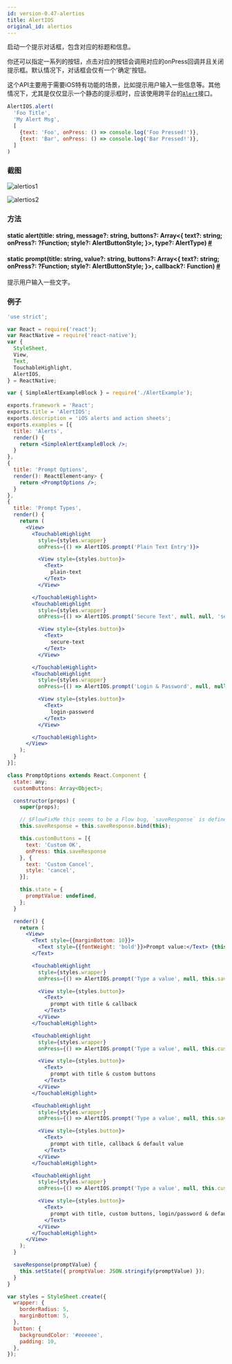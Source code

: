 ```yaml
---
id: version-0.47-alertios
title: AlertIOS
original_id: alertios
---
```


启动一个提示对话框，包含对应的标题和信息。

你还可以指定一系列的按钮，点击对应的按钮会调用对应的onPress回调并且关闭提示框。默认情况下，对话框会仅有一个'确定'按钮。

这个API主要用于需要iOS特有功能的场景，比如提示用户输入一些信息等。其他情况下，尤其是仅仅显示一个静态的提示框时，应该使用跨平台的[`Alert`](alert.html)接口。

```jsx
AlertIOS.alert(
  'Foo Title',
  'My Alert Msg',
  [
    {text: 'Foo', onPress: () => console.log('Foo Pressed!')},
    {text: 'Bar', onPress: () => console.log('Bar Pressed!')},
  ]
)
```
### 截图
![alertios1](/img/api/alertios1.png)

![alertios2](/img/api/alertios2.png)

### 方法

<div class="props">
	<div class="prop"><h4 class="propTitle"><a class="anchor" name="alert"></a><span class="propType">static </span>alert<span class="propType">(title: string, message?: string, buttons?: Array&lt;{
      text?: string;
      onPress?: ?Function;
      style?: AlertButtonStyle;
    }&gt;, type?: AlertType)</span> <a class="hash-link" href="#alert">#</a></h4></div>
    <div class="prop"><h4 class="propTitle"><a class="anchor" name="prompt"></a><span class="propType">static </span>prompt<span class="propType">(title: string, value?: string, buttons?: Array&lt;{
      text?: string;
      onPress?: ?Function;
      style?: AlertButtonStyle;
    }&gt;, callback?: Function)</span> <a class="hash-link" href="#prompt">#</a></h4><div><p>提示用户输入一些文字。</p></div></div>
</div>

### 例子

```jsx
'use strict';

var React = require('react');
var ReactNative = require('react-native');
var {
  StyleSheet,
  View,
  Text,
  TouchableHighlight,
  AlertIOS,
} = ReactNative;

var { SimpleAlertExampleBlock } = require('./AlertExample');

exports.framework = 'React';
exports.title = 'AlertIOS';
exports.description = 'iOS alerts and action sheets';
exports.examples = [{
  title: 'Alerts',
  render() {
    return <SimpleAlertExampleBlock />;
  }
},
{
  title: 'Prompt Options',
  render(): ReactElement<any> {
    return <PromptOptions />;
  }
},
{
  title: 'Prompt Types',
  render() {
    return (
      <View>
        <TouchableHighlight
          style={styles.wrapper}
          onPress={() => AlertIOS.prompt('Plain Text Entry')}>

          <View style={styles.button}>
            <Text>
              plain-text
            </Text>
          </View>

        </TouchableHighlight>
        <TouchableHighlight
          style={styles.wrapper}
          onPress={() => AlertIOS.prompt('Secure Text', null, null, 'secure-text')}>

          <View style={styles.button}>
            <Text>
              secure-text
            </Text>
          </View>

        </TouchableHighlight>
        <TouchableHighlight
          style={styles.wrapper}
          onPress={() => AlertIOS.prompt('Login & Password', null, null, 'login-password')}>

          <View style={styles.button}>
            <Text>
              login-password
            </Text>
          </View>

        </TouchableHighlight>
      </View>
    );
  }
}];

class PromptOptions extends React.Component {
  state: any;
  customButtons: Array<Object>;

  constructor(props) {
    super(props);

    // $FlowFixMe this seems to be a Flow bug, `saveResponse` is defined below
    this.saveResponse = this.saveResponse.bind(this);

    this.customButtons = [{
      text: 'Custom OK',
      onPress: this.saveResponse
    }, {
      text: 'Custom Cancel',
      style: 'cancel',
    }];

    this.state = {
      promptValue: undefined,
    };
  }

  render() {
    return (
      <View>
        <Text style={{marginBottom: 10}}>
          <Text style={{fontWeight: 'bold'}}>Prompt value:</Text> {this.state.promptValue}
        </Text>

        <TouchableHighlight
          style={styles.wrapper}
          onPress={() => AlertIOS.prompt('Type a value', null, this.saveResponse)}>

          <View style={styles.button}>
            <Text>
              prompt with title & callback
            </Text>
          </View>
        </TouchableHighlight>

        <TouchableHighlight
          style={styles.wrapper}
          onPress={() => AlertIOS.prompt('Type a value', null, this.customButtons)}>

          <View style={styles.button}>
            <Text>
              prompt with title & custom buttons
            </Text>
          </View>
        </TouchableHighlight>

        <TouchableHighlight
          style={styles.wrapper}
          onPress={() => AlertIOS.prompt('Type a value', null, this.saveResponse, undefined, 'Default value')}>

          <View style={styles.button}>
            <Text>
              prompt with title, callback & default value
            </Text>
          </View>
        </TouchableHighlight>

        <TouchableHighlight
          style={styles.wrapper}
          onPress={() => AlertIOS.prompt('Type a value', null, this.customButtons, 'login-password', 'admin@site.com')}>

          <View style={styles.button}>
            <Text>
              prompt with title, custom buttons, login/password & default value
            </Text>
          </View>
        </TouchableHighlight>
      </View>
    );
  }

  saveResponse(promptValue) {
    this.setState({ promptValue: JSON.stringify(promptValue) });
  }
}

var styles = StyleSheet.create({
  wrapper: {
    borderRadius: 5,
    marginBottom: 5,
  },
  button: {
    backgroundColor: '#eeeeee',
    padding: 10,
  },
});
```